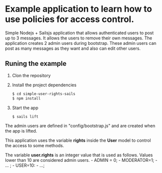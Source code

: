 # Example application to learn how to use policies for access control.
Simple Nodejs + Sailsjs application that allows authenticated users to post up to 3 messages. It allows the users to remove their own messages. The application creates 2 admin users during bootstrap. These admin users can post as many messages as they want and also can edit other users.

## Runing the example
1. Clon the repository

2. Install the project dependencies

	```sh
	$ cd simple-user-rights-sails
	$ npm install
	```
3. Start the app

	```sh
	$ sails lift
	```

The admin users are defined in "config/bootstrap.js" and are created when the app is lifted.

This application uses the variable **rights** inside the **User** model to control the access to some methods.

The variable **user.rights** is an integer value that is used as follows. Values lower than 10 are considered admin users.
	- ADMIN = 0; 
	- MODERATOR=1; 
	- ... ;
	- USER=10:
	- ...;


